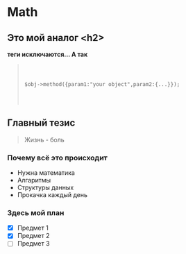 # Math
## Это мой аналог \<h2\>

**теги исключаются... А так**

<blockquote>
<pre><code>  

$obj->method({param1:"your object",param2:{...}});

</code></pre>
</blockquote>


## Главный тезис
<blockquote>
Жизнь - боль
</blockquote>

### Почему всё это происходит
- Нужна математика
- Алгаритмы
- Структуры данных
- Прокачка каждый день

### Здесь мой план
- [x] Предмет 1
- [x] Предмет 2
- [ ] Предмет 3